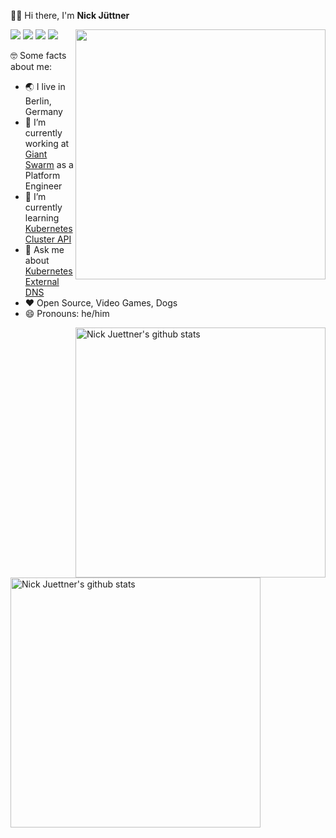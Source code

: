 👋🏻 Hi there, I'm **Nick Jüttner**

<img align="right" width="400" src="https://miro.medium.com/max/1000/1*HKlPco1yPUmhD9YB2JTnug.gif" />

[![](https://img.shields.io/badge/Gmail-D14836?style=for-the-badge&logo=gmail&logoColor=white)](mailto:hello@juni.io)
[![](https://img.shields.io/badge/njuettner-%231DA1F2.svg?style=for-the-badge&logo=Twitter&logoColor=white)](https://twitter.com/njuettner)
[![](https://img.shields.io/badge/Medium-%23000000.svg?style=for-the-badge&logo=Medium&logoColor=white"/)](https://juni.io)
[![](https://img.shields.io/badge/LinkedIn-0077B5?style=for-the-badge&logo=linkedin&logoColor=white)](https://www.linkedin.com/in/njuettner/)

🤓 Some facts about me:

- 🌏  I live in Berlin, Germany 
- 🔭  I’m currently working at [Giant Swarm](https://www.giantswarm.io/) as a Platform Engineer
- 🌱  I’m currently learning [Kubernetes Cluster API](https://github.com/kubernetes-sigs/cluster-api)
- 💬  Ask me about [Kubernetes External DNS](https://github.com/kubernetes-sigs/external-dns)
- ❤️ Open Source, Video Games, Dogs
- 😄  Pronouns: he/him


<img align="right" width="400" src="https://github-readme-stats.vercel.app/api/top-langs/?username=njuettner&layout=compact&theme=algolia" alt="Nick Juettner's github stats" />

<img align="center" width="400" src="https://github-readme-stats.vercel.app/api?username=njuettner&show_icons=true&theme=algolia&count_private=true" alt="Nick Juettner's github stats" />

